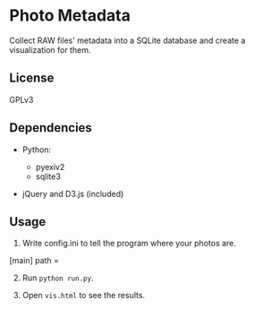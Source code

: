 Photo Metadata
====

Collect RAW files' metadata into a SQLite database and create a visualization for them.

License
----

GPLv3

Dependencies
----

* Python:
  * pyexiv2
  * sqlite3

* jQuery and D3.js (included)

Usage
----

1. Write config.ini to tell the program where your photos are.

  [main]
  path = <path to a directory containing your RAW files>

2. Run `python run.py`.

3. Open `vis.html` to see the results.
